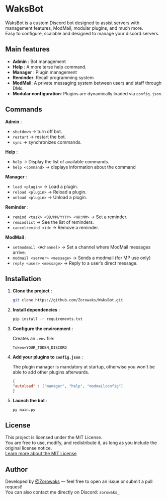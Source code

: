 # WaksBot

WaksBot is a custom Discord bot designed to assist servers with management features, ModMail, modular plugins, and much more.  
Easy to configure, scalable and designed to manage your discord servers.

## Main features

- **Admin** : Bot management
- **Help** : A more terse help command.
- **Manager** : Plugin management
- **Reminder**: Recall programming system
- **ModMail**: A private messaging system between users and staff through DMs.
- **Modular configuration**: Plugins are dynamically loaded via `config.json`.

## Commands 

**Admin** :

- `shutdown` -> turn off bot.
- `restart` -> restart the bot.
- `sync` -> synchronizes commands.

**Help** :

 - `help` -> Display the list of available commands.
 - `help <command>` -> displays information about the command

**Manager** :

  - `load <plugin>` -> Load a plugin.
  - `reload <plugin>` ->  Reload a plugin.
  - `unload <plugin>` -> Unload a plugin.

**Reminder** : 

  - `remind <task> <DD/MM/YYYY> <HH:MM>` -> Set a reminder.
  - `remindlist` -> See the list of reminders.
  - `cancelremind <id>` -> Remove a reminder.

**ModMail** :

  - `setmodmail <#channel>` ->  Set a channel where ModMail messages arrive.
  - `modmail <server> <message>` -> Sends a modmail (for MP use only)
  - `reply <user> <message>` -> Reply to a user’s direct message.
  
## Installation

1. **Clone the project** :
   ```bash
   git clone https://github.com/Zorowaks/WaksBot.git

2. **Install dependencies** :
    ```bash
    pip install -r requirements.txt

3. **Configure the environment** :

    Creates an `.env` file:
   ```env
   Token=YOUR_TOKEN_DISCORD

4. **Add your plugins to `config.json`** :

   The plugin manager is mandatory at startup, otherwise you won't be able to add other plugins afterwards.
    ```json
    {
    "autoload" : ["manager", "help", "modmailconfig"]
    }
6. **Launch the bot** :
     ```bash
     py main.py

## License

This project is licensed under the MIT License.  
You are free to use, modify, and redistribute it, as long as you include the original license notice.  
[Learn more about the MIT License](https://opensource.org/licenses/MIT)

##  Author

Developed by [@Zorowaks](https://github.com/Zorowaks) — feel free to open an issue or submit a pull request!  
You can also contact me directly on Discord: `zorowaks_`
